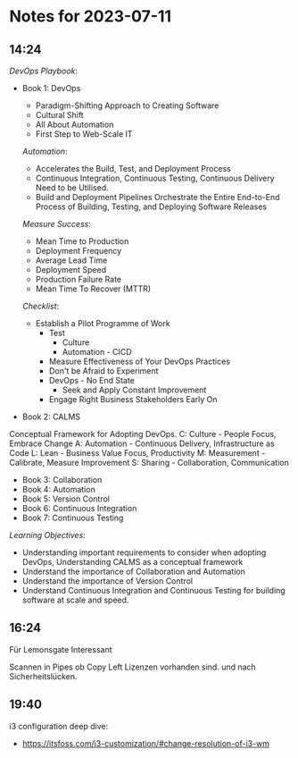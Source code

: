 # Notes for 2023-07-11

## 14:24

*DevOps Playbook*:
 
 - Book 1: DevOps

    - Paradigm-Shifting Approach to Creating Software
    - Cultural Shift
    - All About Automation
    - First Step to Web-Scale IT

    *Automation*: 

    - Accelerates the Build, Test, and Deployment Process
    - Continuous Integration, Continuous Testing, Continuous
      Delivery Need to be Utilised.
    - Build and Deployment Pipelines Orchestrate the Entire
      End-to-End Process of Building, Testing, and Deploying
      Software Releases

    *Measure Success*:

    - Mean Time to Production
    - Deployment Frequency
    - Average Lead Time
    - Deployment Speed
    - Production Failure Rate
    - Mean Time To Recover (MTTR)

    *Checklist*:

    - Establish a Pilot Programme of Work
      - Test
        - Culture
        - Automation - CICD
      - Measure Effectiveness of Your DevOps Practices
      - Don't be Afraid to Experiment
      - DevOps - No End State
        - Seek and Apply Constant Improvement
      - Engage Right Business Stakeholders Early On

 - Book 2: CALMS

  Conceptual Framework for Adopting DevOps.
  C: Culture - People Focus, Embrace Change
  A: Automation - Continuous Delivery, Infrastructure as Code
  L: Lean - Business Value Focus, Productivity
  M: Measurement - Calibrate, Measure Improvement
  S: Sharing - Collaboration, Communication

 - Book 3: Collaboration
 - Book 4: Automation
 - Book 5: Version Control
 - Book 6: Continuous Integration
 - Book 7: Continuous Testing

*Learning Objectives*:

- Understanding important requirements to consider when adopting
  DevOps, Understanding CALMS as a conceptual framework
- Understand the importance of Collaboration and Automation
- Understand the importance of Version Control
- Understand Continuous Integration and Continuous Testing for
  building software at scale and speed.



## 16:24

Für Lemonsgate Interessant

Scannen in Pipes ob Copy Left Lizenzen vorhanden sind.
und nach Sicherheitslücken.

## 19:40

i3 configuration deep dive:
- https://itsfoss.com/i3-customization/#change-resolution-of-i3-wm
